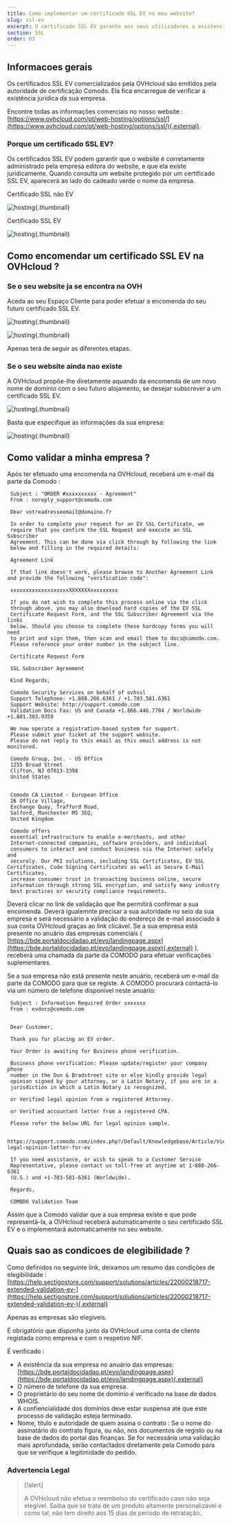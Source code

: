 ```yaml
---
title: Como implementar um certificado SSL EV no meu website?
slug: ssl-ev
excerpt: O certificado SSL EV garante aos seus utilizadores a existencia juridica da sua empresa e permite-lhes adquirir produtos no seu website com total confianca.
section: SSL
order: 03
---
```



## Informacoes gerais
Os certificados SSL EV comercializados pela OVHcloud são emitidos pela autoridade de certificação Comodo. Ela fica encarregue de verificar a existência jurídica da sua empresa.

Encontre todas as informações comerciais no nosso website : [https://www.ovhcloud.com/pt/web-hosting/options/ssl/](https://www.ovhcloud.com/pt/web-hosting/options/ssl/){.external}.


### Porque um certificado SSL EV?
Os certificados SSL EV podem garantir que o website é corretamente administrado pela empresa editora do website, e que ela existe juridicamente. Quando consulta um website protegido por um certificado SSL EV, aparecerá ao lado do cadeado verde o nome da empresa.

Certificado SSL não EV


![hosting](images/ssl_non_EV.png){.thumbnail}

Certificado SSL EV


![hosting](images/ssl_EV.png){.thumbnail}


## Como encomendar um certificado SSL EV na OVHcloud ?

### Se o seu website ja se encontra na OVH
Aceda ao seu Espaço Cliente para poder efetuar a encomenda do seu futuro certificado SSL EV.


![hosting](images/step1.png){.thumbnail}


![hosting](images/step2.png){.thumbnail}

Apenas terá de seguir as diferentes etapas.


### Se o seu website ainda nao existe
A OVHcloud propõe-lhe diretamente aquando da encomenda de um novo nome de domínio com o seu futuro alojamento, se desejar subscrever a um certificado SSL EV.


![hosting](images/step3.png){.thumbnail}

Basta que especifique as informações da sua empresa:


![hosting](images/step4.png){.thumbnail}


## Como validar a minha empresa ?
Após ter efetuado uma encomenda na OVHcloud, receberá um e-mail da parte da Comodo :

```
 Subject : "ORDER #xxxxxxxxxx - Agreement"
 From : noreply_support@comodo.com
 
 Dear votreadresseemail@domaine.fr
 
 In order to complete your request for an EV SSL Certificate, we
 require that you confirm the SSL Request and execute an SSL Subscriber
 Agreement. This can be done via click through by following the link
 below and filling in the required details:
 
 Agreement Link
 
 If that link doesn't work, please browse to Another Agreement Link and provide the following "verification code":
 
 xxxxxxxxxxxxxxxxxxxXXXXXXXxxxxxxxxx
 
 If you do not wish to complete this process online via the click
 through above, you may also download hard copies of the EV SSL
 Certificate Request Form, and the SSL Subscriber Agreement via the links
 below. Should you choose to complete these hardcopy forms you will need
 to print and sign them, then scan and email them to docs@comodo.com.
 Please reference your order number in the subject line.
 
 Certificate Request Form
 
 SSL Subscriber Agreement
 
 Kind Regards,
 
 Comodo Security Services on behalf of ovhssl
 Support Telephone: +1.888.266.6361 / +1.703.581.6361
 Support Website: http://support.comodo.com
 Validation Docs Fax: US and Canada +1.866.446.7704 / Worldwide +1.801.303.9359
 
 We now operate a registration-based system for support.
 Please submit your ticket at the support website.
 Please do not reply to this email as this email address is not monitored.
 
 Comodo Group, Inc. - US Office
 1255 Broad Street
 Clifton, NJ 07013-3398
 United States
 
 
 Comodo CA Limited - European Office
 26 Office Village,
 Exchange Quay, Trafford Road,
 Salford, Manchester M5 3EQ,
 United Kingdom
 
 Comodo offers
 essential infrastructure to enable e-merchants, and other
 Internet-connected companies, software providers, and individual
 consumers to interact and conduct business via the Internet safely and
 securely. Our PKI solutions, including SSL Certificates, EV SSL Certificates, Code Signing Certificates as well as Secure E-Mail Certificates,
 increase consumer trust in transacting business online, secure
 information through strong SSL encryption, and satisfy many industry
 best practices or security compliance requirements.
```

Deverá clicar no link de validação que lhe permitirá confirmar a sua encomenda. Deverá igualemnte precisar a sua autoridade no seio da sua empresa e será necessário a validação do endereço de e-mail associado à sua conta OVHcloud graças ao link clicável. Se a sua empresa está presente no anuário das empresas comerciais ( [https://bde.portaldocidadao.pt/evo/landingpage.aspx](https://bde.portaldocidadao.pt/evo/landingpage.aspx){.external} ), receberá uma chamada da parte da COMODO para efetuar verificações suplementares.

Se a sua empresa não está presente neste anuário, receberá um e-mail da parte da COMODO para que se registe. A COMODO procurará contactá-lo via um número de telefone disponível neste anuário:

```
 Subject : Information Required Order xxxxxxx
 From : evdocs@comodo.com
 
 
 Dear Customer,
 
 Thank you for placing an EV order.
 
 Your Order is awaiting for Business phone verification.
 
 Business phone verification: Please update/register your company phone
 number in the Dun & Bradstreet site or else kindly provide legal
 opinion signed by your attorney, or a Latin Notary, if you are in a
 jurisdiction in which a Latin Notary is recognized,
 
 or Verified legal opinion from a registered Attorney.
 
 or Verified accountant letter from a registered CPA.
 
 Please refer the below URL for legal opinion sample.
 
 https://support.comodo.com/index.php?/Default/Knowledgebase/Article/View/900/87/sample-legal-opinion-letter-for-ev
 
 If you need assistance, or wish to speak to a Customer Service
 Representative, please contact us toll-free at anytime at 1-888-266-6361
 (U.S.) and +1-703-581-6361 (Worldwide).
 
 Regards,
 
 COMODO Validation Team
```

Assim que a Comodo validar que a sua empresa existe e que pode representá-la, a OVHcloud receberá automaticamente o seu certificado SSL EV e o implementará automaticamente no seu website.


## Quais sao as condicoes de elegibilidade ?
Como definidos no seguinte link, deixamos um resumo das condições de elegibilidade : [https://help.sectigostore.com/support/solutions/articles/22000218717-extended-validation-ev-](https://help.sectigostore.com/support/solutions/articles/22000218717-extended-validation-ev-){.external}

Apenas as empresas são elegíveis.

É obrigatório que disponha junto da OVHcloud uma conta de cliente registada como empresa e com o respetivo NIF.

É verificado :

- A existência da sua empresa no anuário das empresas: [https://bde.portaldocidadao.pt/evo/landingpage.aspx](https://bde.portaldocidadao.pt/evo/landingpage.aspx){.external}
- O número de telefone da sua empresa.
- O proprietário do seu nome de domínio é verificado na base de dados WHOIS.
- A confiencialidade dos domínios deve estar suspensa até que este processo de validação esteja terminado.
- Nome, titulo e autoridade de quem assina o contrato : Se o nome do assinatário do contrato figura, ou não, nos documentos de registo ou na base de dados do portal das finanças. Se for necessária uma validação mais aprofundada, serão contactados diretamente pela Comodo para que se verifique a legitimidade do pedido.


### Advertencia Legal


> [!alert]
>
> A OVHcloud não efetua o reembolso do certificado caso não seja elegível.
> Saiba que se trata de um produto altamente personalizável e como tal, não tem direito aos 15 dias de período de retratação.
> 